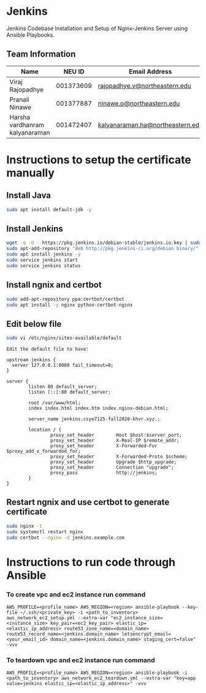 # Jenkins
Jenkins Codebase
Installation and Setup of Nginx-Jenkins Server using Ansible Playbooks.

## Team Information

| Name | NEU ID | Email Address |
| --- | --- | --- |
| Viraj Rajopadhye| 001373609 | rajopadhye.v@northeastern.edu |
| Pranali Ninawe | 001377887 | ninawe.p@northeastern.edu |
| Harsha vardhanram kalyanaraman | 001472407 | kalyanaraman.ha@northeastern.edu | 

# Instructions to setup the certificate manually

## Install Java
```bash
sudo apt install default-jdk -y
```
## Install Jenkins
```bash
wget -q -O - https://pkg.jenkins.io/debian-stable/jenkins.io.key | sudo apt-key add -
sudo apt-add-repository "deb http://pkg.jenkins-ci.org/debian binary/"
sudo apt install jenkins -y
sudo service jenkins start
sudo service jenkins status
```

## Install ngnix and certbot
```bash
sudo add-apt-repository ppa:certbot/certbot
sudo apt install -y nginx python-certbot-nginx
```

## Edit below file
```bash
sudo vi /etc/nginx/sites-available/default
```

```vim
Edit the default file to have:

upstream jenkins {
  server 127.0.0.1:8080 fail_timeout=0;
}

server {
        listen 80 default_server;
        listen [::]:80 default_server;

        root /var/www/html;
        index index.html index.htm index.nginx-debian.html;

        server_name jenkins.csye7125-fall2020-khvr.xyz.;

        location / {
                proxy_set_header        Host $host:$server_port;
                proxy_set_header        X-Real-IP $remote_addr;
                proxy_set_header        X-Forwarded-For $proxy_add_x_forwarded_for;
                proxy_set_header        X-Forwarded-Proto $scheme; 
                proxy_set_header        Upgrade $http_upgrade;
                proxy_set_header        Connection "upgrade";
                proxy_pass              http://jenkins;
        }
}
```


## Restart ngnix and use certbot to generate certificate
```bash
sudo nginx -t
sudo systemctl restart nginx
sudo certbot --nginx -d jenkins.example.com
```


# Instructions to run code through Ansible

### To create vpc and ec2 instance run command 

```
AWS_PROFILE=<profile_name> AWS_REGION=<region> ansible-playbook --key-file ~/.ssh/<private_key> -i <path_to_inventory> aws_network_ec2_setup.yml --extra-var "ec2_instance_size=<instance_size> key_pair=<ec2_key_pair> elastic_ip=<elastic_ip_address> route53_zone_name=<domain_name> route53_record_name=<jenkins.domain_name> letsencrypt_email=<your_email_id> domain_name=<jenkins.domain_name> staging_cert=false"  -vvv
```

### To teardown vpc and ec2 instance run command

```
AWS_PROFILE=<profile_name> AWS_REGION=<region> ansible-playbook -i <path_to_inventory> aws_network_ec2_teardown.yml --extra-var "key=app value=jenkins elastic_ip=<elastic_ip_address>" -vvv
```